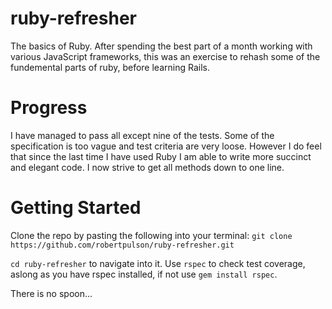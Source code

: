 # ruby-refresher

The basics of Ruby. After spending the best part of a month working with various JavaScript frameworks, this was an exercise to rehash some of the fundemental parts of ruby, before learning Rails.

# Progress

I have managed to pass all except nine of the tests. Some of the specification is too vague and test criteria are very loose. 
However I do feel that since the last time I have used Ruby I am able to write more succinct and elegant code. I now strive to get all methods down to one line.

# Getting Started

Clone the repo by pasting the following into your terminal: `git clone https://github.com/robertpulson/ruby-refresher.git`

`cd ruby-refresher` to navigate into it. Use `rspec` to check test coverage, aslong as you have rspec installed, if not use `gem install rspec`.

There is no spoon...
